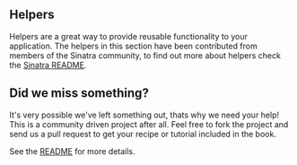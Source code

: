 Helpers
-------

Helpers are a great way to provide reusable functionality to your application.
The helpers in this section have been contributed from members of the Sinatra
community, to find out more about helpers check the [Sinatra README][helpers].

## Did we miss something?

It's very possible we've left something out, thats why we need your help! This
is a community driven project after all. Feel free to fork the project and send
us a pull request to get your recipe or tutorial included in the book. 

See the [README][readme] for more details.

[readme]: http://github.com/sinatra/sinatra-book-contrib/blob/master/README.md
[helpers]: http://www.sinatrarb.com/intro#Helpers
